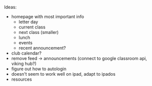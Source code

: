 Ideas:

- homepage with most important info
  - letter day
  - current class
  - next class (smaller)
  - lunch
  - events
  - recent announcement?
- club calendar?
- remove feed -> announcements (connect to google classroom api, viking hub?)
- figure out how to autologin
- doesn't seem to work well on ipad, adapt to ipados
- resources
